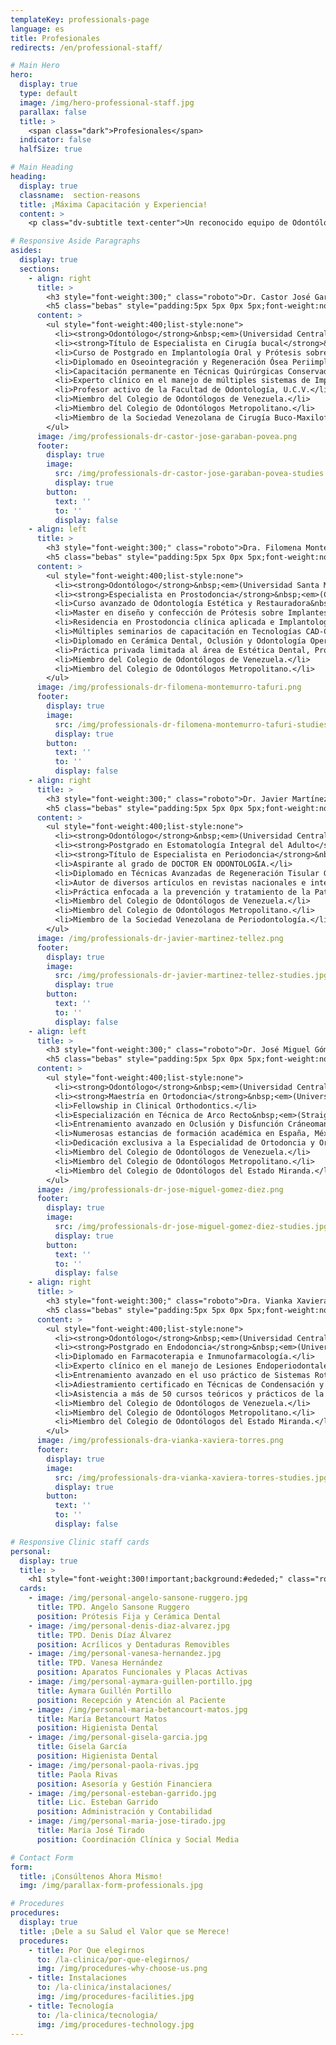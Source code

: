 ```yaml
---
templateKey: professionals-page
language: es
title: Profesionales
redirects: /en/professional-staff/

# Main Hero
hero:
  display: true
  type: default
  image: /img/hero-professional-staff.jpg
  parallax: false
  title: >
    <span class="dark">Profesionales</span>
  indicator: false
  halfSize: true

# Main Heading
heading:
  display: true
  classname:  section-reasons
  title: ¡Máxima Capacitación y Experiencia!
  content: >
    <p class="dv-subtitle text-center">Un reconocido equipo de Odontólogos Especialistas con amplia formación académica de cuarto nivel, larga trayectoria asistencial y sólido liderazgo en la profesión; plenamente identificado con la excelencia y óptima calidad de servicio.</p>

# Responsive Aside Paragraphs
asides:
  display: true
  sections:
    - align: right
      title: >
        <h3 style="font-weight:300;" class="roboto">Dr. Castor José Garabán Povea</h3>
        <h5 class="bebas" style="padding:5px 5px 0px 5px;font-weight:normal;letter-spacing:2px;background:#333;color:#fff">CIRUGÍA BUCAL - IMPLANTES</h5>
      content: >
        <ul style="font-weight:400;list-style:none">
          <li><strong>Odontólogo</strong>&nbsp;<em>(Universidad Central de Venezuela, 1994)</em>.</li>
          <li><strong>Título de Especialista en Cirugía bucal</strong>&nbsp;<em>(Universidad Central de Venezuela, 2006)</em>.</li>
          <li>Curso de Postgrado en Implantología Oral y Prótesis sobre Implantes.</li>
          <li>Diplomado en Oseointegración y Regeneración Ósea Periimplantar.</li>
          <li>Capacitación permanente en Técnicas Quirúrgicas Conservadoras y Microinvasivas.</li>
          <li>Experto clínico en el manejo de múltiples sistemas de Implantología Oral Avanzada.</li>
          <li>Profesor activo de la Facultad de Odontología, U.C.V.</li>
          <li>Miembro del Colegio de Odontólogos de Venezuela.</li>
          <li>Miembro del Colegio de Odontólogos Metropolitano.</li>
          <li>Miembro de la Sociedad Venezolana de Cirugía Buco-Maxilofacial&nbsp;<em>(S.V.C.B.M.F.)</em>.</li>
        </ul>
      image: /img/professionals-dr-castor-jose-garaban-povea.png
      footer:
        display: true
        image:
          src: /img/professionals-dr-castor-jose-garaban-povea-studies.jpg
          display: true
        button:
          text: ''
          to: ''
          display: false
    - align: left
      title: >
        <h3 style="font-weight:300;" class="roboto">Dra. Filomena Montemurro Tafuri</h3>
        <h5 class="bebas" style="padding:5px 5px 0px 5px;font-weight:normal;letter-spacing:2px;background:#333;color:#fff">PRÓTESIS - ESTÉTICA DENTAL</h5>
      content: >
        <ul style="font-weight:400;list-style:none">
          <li><strong>Odontólogo</strong>&nbsp;<em>(Universidad Santa María, 2001)</em>.</li>
          <li><strong>Especialista en Prostodoncia</strong>&nbsp;<em>(Collegio dei Docenti di Odontoiatria, Italia, 2003).</em></li>
          <li>Curso avanzado de Odontología Estética y Restauradora&nbsp;<em>(U.S.M., 2004).</em></li>
          <li>Master en diseño y confección de Prótesis sobre Implantes.</li>
          <li>Residencia en Prostodoncia clínica aplicada e Implantología.</li>
          <li>Múltiples seminarios de capacitación en Tecnologías CAD-CAM y Diseño de Sonrisa.</li>
          <li>Diplomado en Cerámica Dental, Oclusión y Odontología Operatoria.</li>
          <li>Práctica privada limitada al área de Estética Dental, Prótesis y Rehabilitación Oral.</li>
          <li>Miembro del Colegio de Odontólogos de Venezuela.</li>
          <li>Miembro del Colegio de Odontólogos Metropolitano.</li>
        </ul>
      image: /img/professionals-dr-filomena-montemurro-tafuri.png
      footer:
        display: true
        image:
          src: /img/professionals-dr-filomena-montemurro-tafuri-studies.jpg
          display: true
        button:
          text: ''
          to: ''
          display: false
    - align: right
      title: >
        <h3 style="font-weight:300;" class="roboto">Dr. Javier Martínez Téllez</h3>
        <h5 class="bebas" style="padding:5px 5px 0px 5px;font-weight:normal;letter-spacing:2px;background:#333;color:#fff">ODONTOLOGÍA GENERAL - PERIODONCIA</h5>
      content: >
        <ul style="font-weight:400;list-style:none">
          <li><strong>Odontólogo</strong>&nbsp;<em>(Universidad Central de Venezuela, 2000).</em></li>
          <li><strong>Postgrado en Estomatología Integral del Adulto</strong>&nbsp;<em>(Universidad Santa María, 2004).</em></li>
          <li><strong>Título de Especialista en Periodoncia</strong>&nbsp;<em>(Universidad Central de Venezuela, 2014).</em></li>
          <li>Aspirante al grado de DOCTOR EN ODONTOLOGÍA.</li>
          <li>Diplomado en Técnicas Avanzadas de Regeneración Tisular Guiada.</li>
          <li>Autor de diversos artículos en revistas nacionales e internacionales.</li>
          <li>Práctica enfocada a la prevención y tratamiento de la Patología Periodontal.</li>
          <li>Miembro del Colegio de Odontólogos de Venezuela.</li>
          <li>Miembro del Colegio de Odontólogos Metropolitano.</li>
          <li>Miembro de la Sociedad Venezolana de Periodontología.</li>
        </ul>
      image: /img/professionals-dr-javier-martinez-tellez.png
      footer:
        display: true
        image:
          src: /img/professionals-dr-javier-martinez-tellez-studies.jpg
          display: true
        button:
          text: ''
          to: ''
          display: false
    - align: left
      title: >
        <h3 style="font-weight:300;" class="roboto">Dr. José Miguel Gómez Díez</h3>
        <h5 class="bebas" style="padding:5px 5px 0px 5px;font-weight:normal;letter-spacing:2px;background:#333;color:#fff">ORTODONCIA - ORTOPEDIA DENTOFACIAL</h5>
      content: >
        <ul style="font-weight:400;list-style:none">
          <li><strong>Odontólogo</strong>&nbsp;<em>(Universidad Central de Venezuela, 1996).</em></li>
          <li><strong>Maestría en Ortodoncia</strong>&nbsp;<em>(Universidad Autónoma de Tamaulipas, México, 2003).</em></li>
          <li>Fellowship in Clinical Orthodontics.</li>
          <li>Especialización en Técnica de Arco Recto&nbsp;<em>(Straigth Wire System).</em></li>
          <li>Entrenamiento avanzado en Oclusión y Disfunción Cráneomandibular.</li>
          <li>Numerosas estancias de formación académica en España, México y USA.</li>
          <li>Dedicación exclusiva a la Especialidad de Ortodoncia y Ortopedia Dentofacial.</li>
          <li>Miembro del Colegio de Odontólogos de Venezuela.</li>
          <li>Miembro del Colegio de Odontólogos Metropolitano.</li>
          <li>Miembro del Colegio de Odontólogos del Estado Miranda.</li>
        </ul>
      image: /img/professionals-dr-jose-miguel-gomez-diez.png
      footer:
        display: true
        image:
          src: /img/professionals-dr-jose-miguel-gomez-diez-studies.jpg
          display: true
        button:
          text: ''
          to: ''
          display: false
    - align: right
      title: >
        <h3 style="font-weight:300;" class="roboto">Dra. Vianka Xaviera Torres</h3>
        <h5 class="bebas" style="padding:5px 5px 0px 5px;font-weight:normal;letter-spacing:2px;background:#333;color:#fff">ODONTOLOGÍA GENERAL - ENDODONCIA</h5>
      content: >
        <ul style="font-weight:400;list-style:none">
          <li><strong>Odontólogo</strong>&nbsp;<em>(Universidad Central de Venezuela, 2000).</em></li>
          <li><strong>Postgrado en Endodoncia</strong>&nbsp;<em>(Universidad Autónoma de Tamaulipas, México, 2003)</em>.</li>
          <li>Diplomado en Farmacoterapia e Inmunofarmacología.</li>
          <li>Experto clínico en el manejo de Lesiones Endoperiodontales y Endoprotésicas.</li>
          <li>Entrenamiento avanzado en el uso práctico de Sistemas Rotatorios de Níquel-Titanio.</li>
          <li>Adiestramiento certificado en Técnicas de Condensación y Obturación Termoplástica.</li>
          <li>Asistencia a más de 50 cursos teóricos y prácticos de la Especialidad.</li>
          <li>Miembro del Colegio de Odontólogos de Venezuela.</li>
          <li>Miembro del Colegio de Odontólogos Metropolitano.</li>
          <li>Miembro del Colegio de Odontólogos del Estado Miranda.</li>
        </ul>
      image: /img/professionals-dra-vianka-xaviera-torres.png
      footer:
        display: true
        image:
          src: /img/professionals-dra-vianka-xaviera-torres-studies.jpg
          display: true
        button:
          text: ''
          to: ''
          display: false

# Responsive Clinic staff cards
personal:
  display: true
  title: >
    <h1 style="font-weight:300!important;background:#ededed;" class="roboto dark">Personal de Clínica, Laboratorio y Administración</h1>
  cards:
    - image: /img/personal-angelo-sansone-ruggero.jpg
      title: TPD. Angelo Sansone Ruggero
      position: Prótesis Fija y Cerámica Dental
    - image: /img/personal-denis-diaz-alvarez.jpg
      title: TPD. Denis Díaz Álvarez
      position: Acrílicos y Dentaduras Removibles
    - image: /img/personal-vanesa-hernandez.jpg
      title: TPD. Vanesa Hernández
      position: Aparatos Funcionales y Placas Activas
    - image: /img/personal-aymara-guillen-portillo.jpg
      title: Aymara Guillén Portillo
      position: Recepción y Atención al Paciente
    - image: /img/personal-maria-betancourt-matos.jpg
      title: María Betancourt Matos
      position: Higienista Dental
    - image: /img/personal-gisela-garcia.jpg
      title: Gisela García
      position: Higienista Dental
    - image: /img/personal-paola-rivas.jpg
      title: Paola Rivas
      position: Asesoría y Gestión Financiera
    - image: /img/personal-esteban-garrido.jpg
      title: Lic. Esteban Garrido
      position: Administración y Contabilidad
    - image: /img/personal-maria-jose-tirado.jpg
      title: María José Tirado
      position: Coordinación Clínica y Social Media

# Contact Form
form:
  title: ¡Consúltenos Ahora Mismo!
  img: /img/parallax-form-professionals.jpg

# Procedures 
procedures:
  display: true
  title: ¡Dele a su Salud el Valor que se Merece!
  procedures:
    - title: Por Que elegirnos
      to: /la-clinica/por-que-elegirnos/
      img: /img/procedures-why-choose-us.png
    - title: Instalaciones
      to: /la-clinica/instalaciones/
      img: /img/procedures-facilities.jpg
    - title: Tecnología
      to: /la-clinica/tecnologia/
      img: /img/procedures-technology.jpg
---
```

